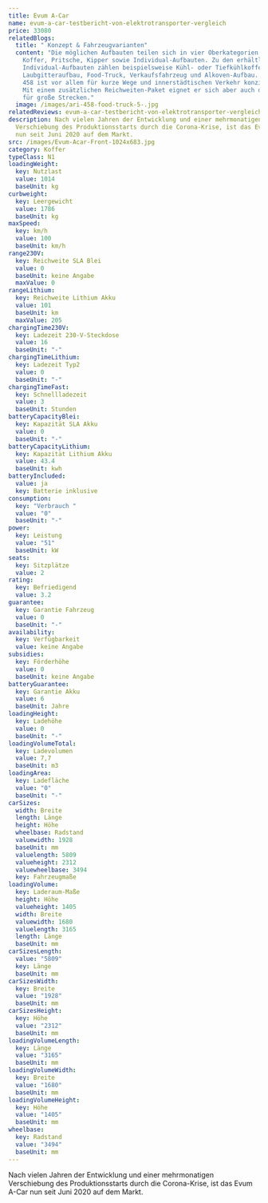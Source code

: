 ```yaml
---
title: Evum A-Car
name: evum-a-car-testbericht-von-elektrotransporter-vergleich
price: 33080
relatedBlogs:
  title: " Konzept & Fahrzeugvarianten"
  content: "Die möglichen Aufbauten teilen sich in vier Oberkategorien auf:
    Koffer, Pritsche, Kipper sowie Individual-Aufbauten. Zu den erhältlichen
    Individual-Aufbauten zählen beispielsweise Kühl- oder Tiefkühlkoffer,
    Laubgitteraufbau, Food-Truck, Verkaufsfahrzeug und Alkoven-Aufbau. Der ARI
    458 ist vor allem für kurze Wege und innerstädtischen Verkehr konzipiert.
    Mit einem zusätzlichen Reichweiten-Paket eignet er sich aber auch durchaus
    für große Strecken."
  image: /images/ari-458-food-truck-5-.jpg
relatedReviews: evum-a-car-testbericht-von-elektrotransporter-vergleich
description: Nach vielen Jahren der Entwicklung und einer mehrmonatigen
  Verschiebung des Produktionsstarts durch die Corona-Krise, ist das Evum A-Car
  nun seit Juni 2020 auf dem Markt.
src: /images/Evum-Acar-Front-1024x683.jpg
category: Koffer
typeClass: N1
loadingWeight:
  key: Nutzlast
  value: 1014
  baseUnit: kg
curbweight:
  key: Leergewicht
  value: 1786
  baseUnit: kg
maxSpeed:
  key: km/h
  value: 100
  baseUnit: km/h
range230V:
  key: Reichweite SLA Blei
  value: 0
  baseUnit: keine Angabe
  maxValue: 0
rangeLithium:
  key: Reichweite Lithium Akku
  value: 101
  baseUnit: km
  maxValue: 205
chargingTime230V:
  key: Ladezeit 230-V-Steckdose
  value: 16
  baseUnit: "-"
chargingTimeLithium:
  key: Ladezeit Typ2
  value: 0
  baseUnit: "-"
chargingTimeFast:
  key: Schnellladezeit
  value: 3
  baseUnit: Stunden
batteryCapacityBlei:
  key: Kapazität SLA Akku
  value: 0
  baseUnit: "-"
batteryCapacityLithium:
  key: Kapazität Lithium Akku
  value: 43.4
  baseUnit: kwh
batteryIncluded:
  value: ja
  key: Batterie inklusive
consumption:
  key: "Verbrauch "
  value: "0"
  baseUnit: "-"
power:
  key: Leistung
  value: "51"
  baseUnit: kW
seats:
  key: Sitzplätze
  value: 2
rating:
  key: Befriedigend
  value: 3.2
guarantee:
  key: Garantie Fahrzeug
  value: 0
  baseUnit: "-"
availability:
  key: Verfügbarkeit
  value: keine Angabe
subsidies:
  key: Förderhöhe
  value: 0
  baseUnit: keine Angabe
batteryGuarantee:
  key: Garantie Akku
  value: 6
  baseUnit: Jahre
loadingHeight:
  key: Ladehöhe
  value: 0
  baseUnit: "-"
loadingVolumeTotal:
  key: Ladevolumen
  value: 7,7
  baseUnit: m3
loadingArea:
  key: Ladefläche
  value: "0"
  baseUnit: "-"
carSizes:
  width: Breite
  length: Länge
  height: Höhe
  wheelbase: Radstand
  valuewidth: 1928
  baseUnit: mm
  valuelength: 5809
  valueheight: 2312
  valuewheelbase: 3494
  key: Fahrzeugmaße
loadingVolume:
  key: Laderaum-Maße
  height: Höhe
  valueheight: 1405
  width: Breite
  valuewidth: 1680
  valuelength: 3165
  length: Länge
  baseUnit: mm
carSizesLength:
  value: "5809"
  key: Länge
  baseUnit: mm
carSizesWidth:
  key: Breite
  value: "1928"
  baseUnit: mm
carSizesHeight:
  key: Höhe
  value: "2312"
  baseUnit: mm
loadingVolumeLength:
  key: Länge
  value: "3165"
  baseUnit: mm
loadingVolumeWidth:
  key: Breite
  value: "1680"
  baseUnit: mm
loadingVolumeHeight:
  key: Höhe
  value: "1405"
  baseUnit: mm
wheelbase:
  key: Radstand
  value: "3494"
  baseUnit: mm
---
```

Nach vielen Jahren der Entwicklung und einer mehrmonatigen Verschiebung des Produktionsstarts durch die Corona-Krise, ist das Evum A-Car nun seit Juni 2020 auf dem Markt.